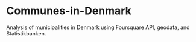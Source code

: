 # Communes-in-Denmark
Analysis of municipalities in Denmark using Foursquare API, geodata, and Statistikbanken.
